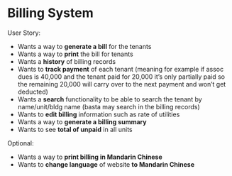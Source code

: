 ﻿# Billing System

User Story:

- Wants a way to **generate a bill** for the tenants
- Wants a way to **print** the bill for tenants
- Wants a **history** of billing records
- Wants to **track payment** of each tenant (meaning for example if assoc dues is 40,000 and the tenant paid for 20,000 it’s only partially paid so the remaining 20,000 will carry over to the next payment and won’t get deducted)
- Wants a **search** functionality to be able to search the tenant by name/unit/bldg name (basta may search in the billing records)
- Wants to **edit billing** information such as rate of utilities
- Wants a way to **generate a billing summary**
- Wants to see **total of unpaid** in all units

Optional:

- Wants a way to **print billing in Mandarin Chinese**
- Wants to **change language** of website **to Mandarin Chinese**
